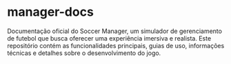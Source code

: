 # manager-docs
Documentação oficial do Soccer Manager, um simulador de gerenciamento de futebol que busca oferecer uma experiência imersiva e realista. Este repositório contém as funcionalidades principais, guias de uso, informações técnicas e detalhes sobre o desenvolvimento do jogo.
